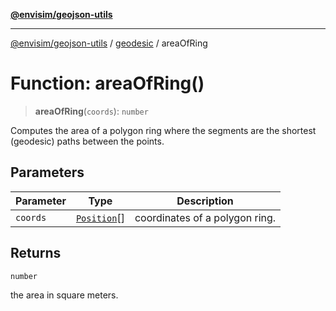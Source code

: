 [**@envisim/geojson-utils**](../../README.md)

---

[@envisim/geojson-utils]() / [geodesic](../README.md) / areaOfRing

# Function: areaOfRing()

> **areaOfRing**(`coords`): `number`

Computes the area of a polygon ring where the segments are the shortest
(geodesic) paths between the points.

## Parameters

| Parameter | Type                                                   | Description                    |
| --------- | ------------------------------------------------------ | ------------------------------ |
| `coords`  | [`Position`](../../geojson/type-aliases/Position.md)[] | coordinates of a polygon ring. |

## Returns

`number`

the area in square meters.
